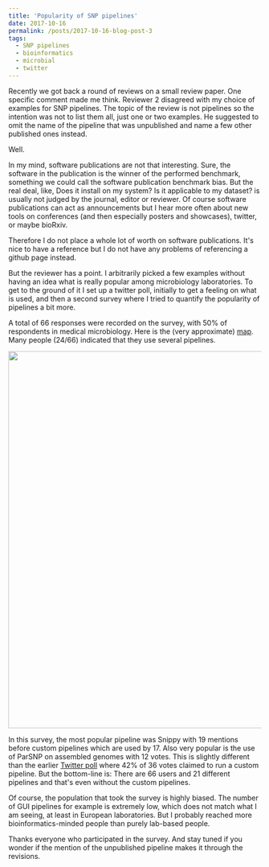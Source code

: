 ```yaml
---
title: 'Popularity of SNP pipelines'
date: 2017-10-16
permalink: /posts/2017-10-16-blog-post-3
tags:
  - SNP pipelines
  - bioinformatics
  - microbial
  - twitter
---
```


Recently we got back a round of reviews on a small review paper. One specific comment made me think. Reviewer 2 disagreed with my choice of examples for SNP pipelines. The topic of the review is not pipelines so the intention was not to list them all, just one or two examples. He suggested to omit the name of the pipeline that was unpublished and name a few other published ones instead.

Well. 

In my mind, software publications are not that interesting. Sure, the software in the publication is the winner of the performed benchmark, something we could call the software publication benchmark bias. But the real deal, like, Does it install on my system? Is it applicable to my dataset? is usually not judged by the journal, editor or reviewer. Of course software publications can act as announcements but I hear more often about new tools on conferences (and then especially posters and showcases), twitter, or maybe bioRxiv.

Therefore I do not place a whole lot of worth on software publications. It's nice to have a reference but I do not have any problems of referencing a github page instead.

But the reviewer has a point. I arbitrarily picked a few examples without having an idea what is really popular among microbiology laboratories. To get to the ground of it I set up a twitter poll, initially to get a feeling on what is used, and then a second survey where I tried to quantify the popularity of pipelines a bit more.

A total of 66 responses were recorded on the survey, with 50% of respondents in medical microbiology. Here is the (very approximate) [map](https://drive.google.com/open?id=1X-szvMXaCjEMxcprRRvQqqrymk0&usp=sharing). Many people (24/66) indicated that they use several pipelines. 


<img src="https://aschuerch.github.io/images/201710_Pipechart.png" width="750">


In this survey, the most popular pipeline was Snippy with 19 mentions before custom pipelines which are used by 17. Also very popular is the use of ParSNP on assembled genomes with 12 votes. This is slightly different than the earlier [Twitter poll](https://twitter.com/AnitaSchurch/status/910816027902201856) where 42% of 36 votes claimed to run a custom pipeline. But the bottom-line is: There are 66 users and 21 different pipelines and that's even without the custom pipelines.

Of course, the population that took the survey is highly biased. The number of GUI pipelines for example is extremely low, which does not match what I am seeing, at least in European laboratories. But I probably reached more bioinformatics-minded people than purely lab-based people.

Thanks everyone who participated in the survey. And stay tuned if you wonder if the mention of the unpublished pipeline makes it through the revisions.


